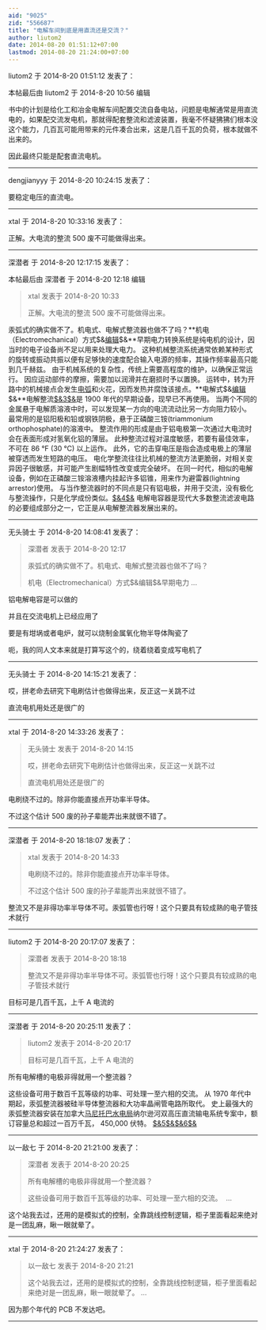 ```yaml
---
aid: "9025"
zid: "556687"
title: "电解车间到底是用直流还是交流？"
author: liutom2
date: 2014-08-20 01:51:12+07:00
lastmod: 2014-08-20 21:24:00+07:00
---
```


liutom2 于 2014-8-20 01:51:12 发表了：

本帖最后由 liutom2 于 2014-8-20 10:56 编辑

书中的计划是给化工和冶金电解车间配置交流自备电站，问题是电解通常是用直流电的，如果配交流发电机，那就得配套整流和滤波装置，我毫不怀疑狒狒们根本没这个能力，几百瓦可能用带来的元件凑合出来，这是几百千瓦的负荷，根本就做不出来的。

因此最终只能是配套直流电机。

---

dengjianyyy 于 2014-8-20 10:24:15 发表了：

要稳定电压的直流电。

---

xtal 于 2014-8-20 10:33:16 发表了：

正解。大电流的整流 500 废不可能做得出来。

---

深潜者 于 2014-8-20 12:17:15 发表了：

本帖最后由 深潜者 于 2014-8-20 12:18 编辑

> xtal 发表于 2014-8-20 10:33
>
> 正解。大电流的整流 500 废不可能做得出来。

汞弧式的确实做不了。机电式、电解式整流器也做不了吗？**机电（Electromechanical）方式\$&[编辑](http://zh.wikipedia.org/w/index.php?title=%E6%95%B4%E6%B5%81%E5%99%A8&action=edit&section=12)\$&**早期电力转换系统是纯电机的设计，因当时的电子设备尚不足以用来处理大电力。 这种机械整流系统通常依赖某种形式的旋转或振动共振以便有足够快的速度配合输入电源的频率，其操作频率最高只能到几千赫兹。 由于机械系统的复杂性，传统上需要高程度的维护，以确保正常运行。 因应运动部件的摩擦，需要加以润滑并在磨损时予以置换。 运转中，转为开路中的机械接点会发生[电弧](http://zh.wikipedia.org/wiki/%E7%94%B5%E5%BC%A7)和火花，因而发热并腐蚀该接点。**电解式\$&[编辑](http://zh.wikipedia.org/w/index.php?title=%E6%95%B4%E6%B5%81%E5%99%A8&action=edit&section=16)\$&**电解整流[\$&3\$&](http://zh.wikipedia.org/zh-cn/%E6%95%B4%E6%B5%81%E5%99%A8#cite_note-3)是 1900 年代的早期设备，现早已不再使用。 当两个不同的金属悬于电解质溶液中时，可以发现某一方向的电流流动比另一方向阻力较小。 最常用的是铝阳极和铅或钢铁阴极，悬于正磷酸三铵(triammonium orthophosphate)的溶液中。 整流作用的形成是由于铝电极第一次通过大电流时会在表面形成对氢氧化铝的薄层。 此种整流过程对温度敏感，若要有最佳效率，不可在 86 °F (30 °C) 以上运作。 此外，它的击穿电压是指会造成电极上的薄层被穿透而发生短路的电压。 电化学整流往往比机械的整流方法更脆弱，对相关变异因子很敏感，并可能产生剧幅特性改变或完全破坏。 在同一时代，相似的电解设备，例如在正磷酸三铵溶液槽内挂起许多铝锥，用来作为避雷器(lightning arrestor)使用。 与当作整流器时的不同点是只有铝电极，并用于交流，没有极化与整流操作，只是化学成份类似。[\$&4\$&](http://zh.wikipedia.org/zh-cn/%E6%95%B4%E6%B5%81%E5%99%A8#cite_note-4) 电解电容器是现代大多数整流滤波电路的必要组成部分之一，它正是从电解整流器发展出来的。

---

无头骑士 于 2014-8-20 14:08:41 发表了：

> 深潜者 发表于 2014-8-20 12:17
>
> 汞弧式的确实做不了。机电式、电解式整流器也做不了吗？
>
> 机电（Electromechanical）方式\$&编辑\$&早期电力 ...

铝电解电容是可以做的

并且在交流电机上已经应用了

要是有坩埚或者电炉，就可以烧制金属氧化物半导体陶瓷了

呃，我的同人文本来就是打算写这个的，绕着绕着变成写电机了

---

无头骑士 于 2014-8-20 14:15:21 发表了：

哎，拼老命去研究下电刷估计也做得出来，反正这一关跳不过

直流电机用处还是很广的

---

xtal 于 2014-8-20 14:33:26 发表了：

> 无头骑士 发表于 2014-8-20 14:15
>
> 哎，拼老命去研究下电刷估计也做得出来，反正这一关跳不过
>
> 直流电机用处还是很广的

电刷绕不过的。除非你能直接点开功率半导体。

不过这个估计 500 废的孙子辈能弄出来就很不错了。

---

深潜者 于 2014-8-20 18:18:07 发表了：

> xtal 发表于 2014-8-20 14:33
>
> 电刷绕不过的。除非你能直接点开功率半导体。
>
> 不过这个估计 500 废的孙子辈能弄出来就很不错了。

整流又不是非得功率半导体不可。汞弧管也行呀！这个只要具有较成熟的电子管技术就行

---

liutom2 于 2014-8-20 20:17:07 发表了：

> 深潜者 发表于 2014-8-20 18:18
>
> 整流又不是非得功率半导体不可。汞弧管也行呀！这个只要具有较成熟的电子管技术就行

目标可是几百千瓦，上千 A 电流的

---

深潜者 于 2014-8-20 20:25:11 发表了：

> liutom2 发表于 2014-8-20 20:17
>
> 目标可是几百千瓦，上千 A 电流的

所有电解槽的电极非得就用一个整流器？

这些设备可用于数百千瓦等级的功率、可处理一至六相的交流。 从 1970 年代中期起，汞弧整流器被硅半导体整流器和大功率晶闸管电路所取代。 史上最强大的汞弧整流器安装在加拿大[马尼托巴水电局](http://zh.wikipedia.org/wiki/%E9%A6%AC%E5%B0%BC%E6%89%98%E5%B7%B4%E6%B0%B4%E9%9B%BB%E5%B1%80)纳尔逊河双高压直流输电系统专案中，额订容量总和超过一百万千瓦， 450,000 伏特。 [\$&5\$&](http://zh.wikipedia.org/zh-cn/%E6%95%B4%E6%B5%81%E5%99%A8#cite_note-5)[\$&6\$&](http://zh.wikipedia.org/zh-cn/%E6%95%B4%E6%B5%81%E5%99%A8#cite_note-sood1-6)

---

以一敌七 于 2014-8-20 21:21:00 发表了：

> 深潜者 发表于 2014-8-20 20:25
>
> 所有电解槽的电极非得就用一个整流器？
>
> 这些设备可用于数百千瓦等级的功率、可处理一至六相的交流。  ...

这个站我去过，还用的是模拟式的控制，全靠跳线控制逻辑，柜子里面看起来绝对是一团乱麻，瞅一眼就晕了。

---

xtal 于 2014-8-20 21:24:27 发表了：

> 以一敌七 发表于 2014-8-20 21:21
>
> 这个站我去过，还用的是模拟式的控制，全靠跳线控制逻辑，柜子里面看起来绝对是一团乱麻，瞅一眼就晕了。 ...

因为那个年代的 PCB 不发达吧。

---
